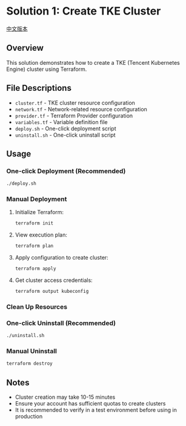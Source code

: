 # Solution 1: Create TKE Cluster

[中文版本](./README.md)

## Overview

This solution demonstrates how to create a TKE (Tencent Kubernetes Engine) cluster using Terraform.

## File Descriptions

- `cluster.tf` - TKE cluster resource configuration
- `network.tf` - Network-related resource configuration
- `provider.tf` - Terraform Provider configuration
- `variables.tf` - Variable definition file
- `deploy.sh` - One-click deployment script
- `uninstall.sh` - One-click uninstall script

## Usage

### One-click Deployment (Recommended)
```bash
./deploy.sh
```

### Manual Deployment
1. Initialize Terraform:
   ```bash
   terraform init
   ```

2. View execution plan:
   ```bash
   terraform plan
   ```

3. Apply configuration to create cluster:
   ```bash
   terraform apply
   ```

4. Get cluster access credentials:
   ```bash
   terraform output kubeconfig
   ```

### Clean Up Resources

### One-click Uninstall (Recommended)
```bash
./uninstall.sh
```

### Manual Uninstall
```bash
terraform destroy
```

## Notes

- Cluster creation may take 10-15 minutes
- Ensure your account has sufficient quotas to create clusters
- It is recommended to verify in a test environment before using in production
